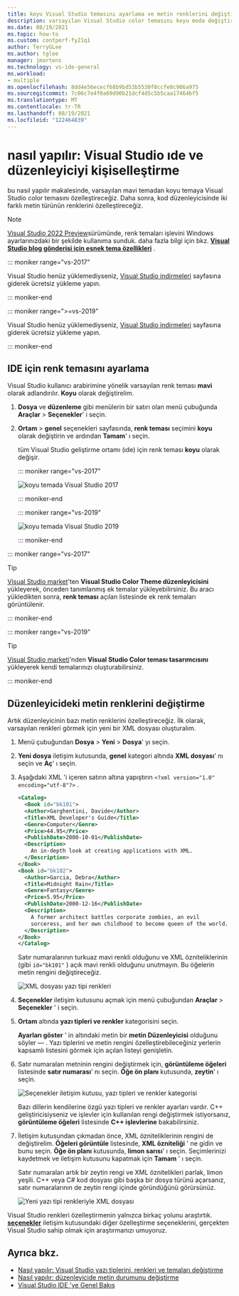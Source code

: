```yaml
---
title: koyu Visual Studio temasını ayarlama ve metin renklerini değiştirme
description: varsayılan Visual Studio color temasını koyu moda değiştirme ve kod düzenleyicisinde yazı tipi renklerini değiştirme hakkında bilgi edinin.
ms.date: 08/19/2021
ms.topic: how-to
ms.custom: contperf-fy21q1
author: TerryGLee
ms.author: tglee
manager: jmartens
ms.technology: vs-ide-general
ms.workload:
- multiple
ms.openlocfilehash: 8dd4e56ececf68b9bd53b5530f8ccfe0c906a975
ms.sourcegitcommit: 7c06c7e4f0a69d90b21dcf4d5c5b5caa17464bf5
ms.translationtype: MT
ms.contentlocale: tr-TR
ms.lasthandoff: 08/19/2021
ms.locfileid: "122464839"
---
```

# <a name="how-to-personalize-the-visual-studio-ide-and-the-editor"></a>nasıl yapılır: Visual Studio ıde ve düzenleyiciyi kişiselleştirme

bu nasıl yapılır makalesinde, varsayılan mavi temadan koyu temaya Visual Studio color temasını özelleştireceğiz. Daha sonra, kod düzenleyicisinde iki farklı metin türünün renklerini özelleştireceğiz.

> [!NOTE]
> [Visual Studio 2022 Preview](/visualstudio/releases/2022/release-notes-preview)sürümünde, renk temaları işlevini Windows ayarlarınızdaki bir şekilde kullanıma sunduk. daha fazla bilgi için bkz. [**Visual Studio blog gönderisi için esnek tema özellikleri**](https://devblogs.microsoft.com/visualstudio/flexible-theming-visual-studio/) .

::: moniker range="vs-2017"

Visual Studio henüz yüklemediyseniz, [Visual Studio indirmeleri](https://visualstudio.microsoft.com/vs/older-downloads/?utm_medium=microsoft&utm_source=docs.microsoft.com&utm_campaign=vs+2017+download) sayfasına giderek ücretsiz yükleme yapın.

::: moniker-end

::: moniker range=">=vs-2019"

Visual Studio henüz yüklemediyseniz, [Visual Studio indirmeleri](https://visualstudio.microsoft.com/downloads) sayfasına giderek ücretsiz yükleme yapın.

::: moniker-end

## <a name="set-the-color-theme-for-the-ide"></a>IDE için renk temasını ayarlama

Visual Studio kullanıcı arabirimine yönelik varsayılan renk teması **mavi** olarak adlandırılır. **Koyu** olarak değiştirelim.

1. **Dosya** ve **düzenleme** gibi menülerin bir satırı olan menü çubuğunda **Araçlar**  >  **Seçenekler**' i seçin.

1. **Ortam**  >  **genel** seçenekleri sayfasında, **renk teması** seçimini **koyu** olarak değiştirin ve ardından **Tamam**' ı seçin.

   tüm Visual Studio geliştirme ortamı (ıde) için renk teması **koyu** olarak değişir.

   ::: moniker range="vs-2017"

   ![koyu temada Visual Studio 2017](media/quickstart-personalize-dark-theme.png)

   ::: moniker-end

   ::: moniker range="vs-2019"

   ![koyu temada Visual Studio 2019](media/vs-2019/dark-theme.png)

   ::: moniker-end

::: moniker range="vs-2017"

> [!TIP]
> [Visual Studio market](https://marketplace.visualstudio.com/items?itemName=VisualStudioPlatformTeam.VisualStudio2017ColorThemeEditor)'ten **Visual Studio Color Theme düzenleyicisini** yükleyerek, önceden tanımlanmış ek temalar yükleyebilirsiniz. Bu aracı yükledikten sonra, **renk teması** açılan listesinde ek renk temaları görüntülenir.

::: moniker-end

::: moniker range="vs-2019"

> [!TIP]
> [Visual Studio marketi](https://marketplace.visualstudio.com/items?itemName=ms-madsk.ColorThemeDesigner)'nden **Visual Studio Color teması tasarımcısını** yükleyerek kendi temalarınızı oluşturabilirsiniz.

::: moniker-end

## <a name="change-text-colors-in-the-editor"></a>Düzenleyicideki metin renklerini değiştirme

Artık düzenleyicinin bazı metin renklerini özelleştireceğiz. İlk olarak, varsayılan renkleri görmek için yeni bir XML dosyası oluşturalım.

1. Menü çubuğundan **Dosya**  >  **Yeni**  >  **Dosya**' yı seçin.

1. **Yeni dosya** iletişim kutusunda, **genel** kategori altında **XML dosyası**' nı seçin ve **Aç**' ı seçin.

1. Aşağıdaki XML 'i içeren satırın altına yapıştırın `<?xml version="1.0" encoding="utf-8"?>` .

   ```xml
   <Catalog>
     <Book id="bk101">
     <Author>Garghentini, Davide</Author>
     <Title>XML Developer's Guide</Title>
     <Genre>Computer</Genre>
     <Price>44.95</Price>
     <PublishDate>2000-10-01</PublishDate>
     <Description>
       An in-depth look at creating applications with XML.
     </Description>
   </Book>
   <Book id="bk102">
     <Author>Garcia, Debra</Author>
     <Title>Midnight Rain</Title>
     <Genre>Fantasy</Genre>
     <Price>5.95</Price>
     <PublishDate>2000-12-16</PublishDate>
     <Description>
       A former architect battles corporate zombies, an evil
       sorceress, and her own childhood to become queen of the world.
     </Description>
   </Book>
   </Catalog>
   ```

   Satır numaralarının turkuaz mavi renkli olduğunu ve XML özniteliklerinin (gibi `id="bk101"` ) açık mavi renkli olduğunu unutmayın. Bu öğelerin metin rengini değiştireceğiz.

   ![XML dosyası yazı tipi renkleri](media/quickstart-personalize-xml-file.png)

1. **Seçenekler** iletişim kutusunu açmak için menü çubuğundan **Araçlar**  >  **Seçenekler** ' i seçin.

1. **Ortam** altında **yazı tipleri ve renkler** kategorisini seçin.

   **Ayarları göster** ' in altındaki metin bir **metin Düzenleyicisi** olduğunu söyler &mdash; . Yazı tiplerini ve metin rengini özelleştirebileceğiniz yerlerin kapsamlı listesini görmek için açılan listeyi genişletin.

1. Satır numaraları metninin rengini değiştirmek için, **görüntüleme öğeleri** listesinde **satır numarası**' nı seçin. **Öğe ön planı** kutusunda, **zeytin**' ı seçin.

   ![Seçenekler iletişim kutusu, yazı tipleri ve renkler kategorisi](media/quickstart-personalize-line-number-color.png)

   Bazı dillerin kendilerine özgü yazı tipleri ve renkler ayarları vardır. C++ geliştiricisiyseniz ve işlevler için kullanılan rengi değiştirmek istiyorsanız, **görüntüleme öğeleri** listesinde **C++ işlevlerine** bakabilirsiniz.

1. İletişim kutusundan çıkmadan önce, XML özniteliklerinin rengini de değiştirelim. **Öğeleri görüntüle** listesinde, **XML özniteliği** ' ne gidin ve bunu seçin. **Öğe ön planı** kutusunda, **limon sarısı**' ı seçin. Seçimlerinizi kaydetmek ve iletişim kutusunu kapatmak için **Tamam** ' ı seçin.

   Satır numaraları artık bir zeytin rengi ve XML öznitelikleri parlak, limon yeşili. C++ veya C# kod dosyası gibi başka bir dosya türünü açarsanız, satır numaralarının de zeytin rengi içinde göründüğünü görürsünüz.

   ![Yeni yazı tipi renkleriyle XML dosyası](media/quickstart-personalize-xml-file-new-colors.png)

Visual Studio renkleri özelleştirmenin yalnızca birkaç yolunu araştırtık. [**seçenekler**](../ide/reference/fonts-and-colors-environment-options-dialog-box.md) iletişim kutusundaki diğer özelleştirme seçeneklerini, gerçekten Visual Studio sahip olmak için araştırmanızı umuyoruz.

## <a name="see-also"></a>Ayrıca bkz.

- [Nasıl yapılır: Visual Studio yazı tiplerini, renkleri ve temaları değiştirme](../ide/how-to-change-fonts-and-colors-in-visual-studio.md)
- [Nasıl yapılır: düzenleyicide metin durumunu değiştirme](../ide/how-to-change-text-case-in-the-editor.md)
- [Visual Studio IDE 'ye Genel Bakış](../get-started/visual-studio-ide.md)
